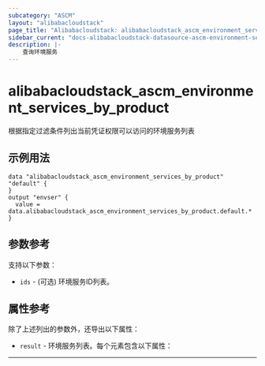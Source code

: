 ```yaml
---
subcategory: "ASCM"
layout: "alibabacloudstack"
page_title: "Alibabacloudstack: alibabacloudstack_ascm_environment_services_by_product"
sidebar_current: "docs-alibabacloudstack-datasource-ascm-environment-services"
description: |-
    查询环境服务
---
```


# alibabacloudstack_ascm_environment_services_by_product

根据指定过滤条件列出当前凭证权限可以访问的环境服务列表

## 示例用法

```
data "alibabacloudstack_ascm_environment_services_by_product" "default" {
}
output "envser" {
  value = data.alibabacloudstack_ascm_environment_services_by_product.default.*
}
```

## 参数参考

支持以下参数：

* `ids` - (可选) 环境服务ID列表。

## 属性参考

除了上述列出的参数外，还导出以下属性：

* `result` - 环境服务列表。每个元素包含以下属性：  
--- 
